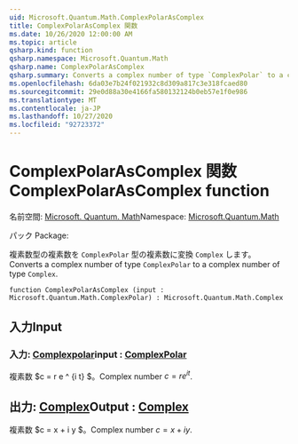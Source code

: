 ```yaml
---
uid: Microsoft.Quantum.Math.ComplexPolarAsComplex
title: ComplexPolarAsComplex 関数
ms.date: 10/26/2020 12:00:00 AM
ms.topic: article
qsharp.kind: function
qsharp.namespace: Microsoft.Quantum.Math
qsharp.name: ComplexPolarAsComplex
qsharp.summary: Converts a complex number of type `ComplexPolar` to a complex number of type `Complex`.
ms.openlocfilehash: 6da03e7b24f021932c8d309a817c3e318fcaed80
ms.sourcegitcommit: 29e0d88a30e4166fa580132124b0eb57e1f0e986
ms.translationtype: MT
ms.contentlocale: ja-JP
ms.lasthandoff: 10/27/2020
ms.locfileid: "92723372"
---
```

# <a name="complexpolarascomplex-function"></a><span data-ttu-id="1435a-102">ComplexPolarAsComplex 関数</span><span class="sxs-lookup"><span data-stu-id="1435a-102">ComplexPolarAsComplex function</span></span>

<span data-ttu-id="1435a-103">名前空間: [Microsoft. Quantum. Math](xref:Microsoft.Quantum.Math)</span><span class="sxs-lookup"><span data-stu-id="1435a-103">Namespace: [Microsoft.Quantum.Math](xref:Microsoft.Quantum.Math)</span></span>

<span data-ttu-id="1435a-104">パック [](https://nuget.org/packages/)</span><span class="sxs-lookup"><span data-stu-id="1435a-104">Package: [](https://nuget.org/packages/)</span></span>


<span data-ttu-id="1435a-105">複素数型の複素数を `ComplexPolar` 型の複素数に変換 `Complex` します。</span><span class="sxs-lookup"><span data-stu-id="1435a-105">Converts a complex number of type `ComplexPolar` to a complex number of type `Complex`.</span></span>

```qsharp
function ComplexPolarAsComplex (input : Microsoft.Quantum.Math.ComplexPolar) : Microsoft.Quantum.Math.Complex
```


## <a name="input"></a><span data-ttu-id="1435a-106">入力</span><span class="sxs-lookup"><span data-stu-id="1435a-106">Input</span></span>

### <a name="input--complexpolar"></a><span data-ttu-id="1435a-107">入力: [Complexpolar](xref:Microsoft.Quantum.Math.ComplexPolar)</span><span class="sxs-lookup"><span data-stu-id="1435a-107">input : [ComplexPolar](xref:Microsoft.Quantum.Math.ComplexPolar)</span></span>

<span data-ttu-id="1435a-108">複素数 $c = r e ^ {i t} $。</span><span class="sxs-lookup"><span data-stu-id="1435a-108">Complex number $c = r e^{i t}$.</span></span>



## <a name="output--complex"></a><span data-ttu-id="1435a-109">出力: [Complex](xref:Microsoft.Quantum.Math.Complex)</span><span class="sxs-lookup"><span data-stu-id="1435a-109">Output : [Complex](xref:Microsoft.Quantum.Math.Complex)</span></span>

<span data-ttu-id="1435a-110">複素数 $c = x + i y $。</span><span class="sxs-lookup"><span data-stu-id="1435a-110">Complex number $c = x + i y$.</span></span>